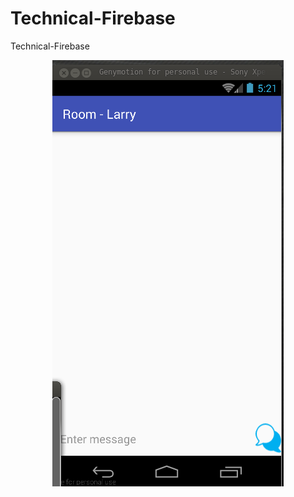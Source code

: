 # Technical-Firebase
Technical-Firebase
<p align="center">
	<img src="https://github.com/danisluis6/Technical-Firebase/blob/level2/1.png" alt="Instruction about Firebase"/>
</p>

